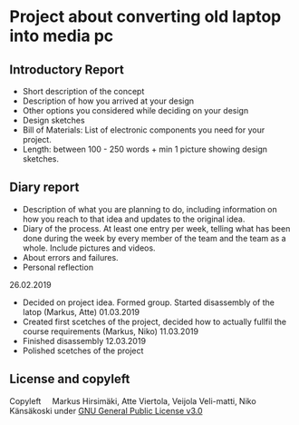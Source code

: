 # Project about converting old laptop into media pc

## Introductory Report
* Short description of the concept
* Description of how you arrived at your design
* Other options you considered while deciding on your design
* Design sketches
* Bill of Materials: List of electronic components you need for your project.
* Length: between 100 - 250 words + min 1 picture showing design sketches.

## Diary report

* Description of what you are planning to do, including information on how you reach to that idea and updates to the original idea.
* Diary of the process. At least one entry per week, telling what has been done during the week by every member of the team and the team as a whole. Include pictures and videos.
* About errors and failures.
* Personal reflection

26.02.2019
* Decided on project idea. Formed group. Started disassembly of the latop (Markus, Atte)
01.03.2019
* Created first scetches of the project, decided how to actually fullfil the course requirements (Markus, Niko)
11.03.2019
* Finished disassembly
12.03.2019
* Polished scetches of the project


## License and copyleft
Copyleft <img src="https://raw.githubusercontent.com/hirsimaki-markus/arduino-PS2-to-USB/master/images/copyleft.png" width="12" height="12"/> Markus Hirsimäki, Atte Viertola, Veijola Veli-matti, Niko Känsäkoski under [GNU General Public License v3.0](https://choosealicense.com/licenses/lgpl-3.0/)
